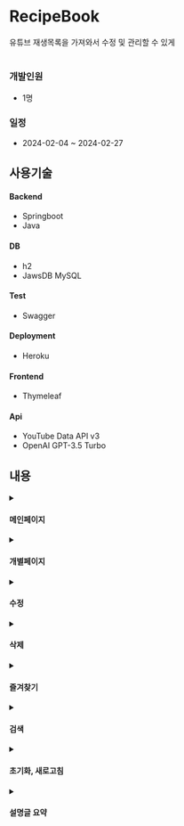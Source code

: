 # RecipeBook

유튜브 재생목록을 가져와서 수정 및 관리할 수 있게 
#

### 개발인원
- 1명

### 일정
- 2024-02-04 ~ 2024-02-27

## 사용기술
#### Backend
- Springboot
- Java

#### DB
- h2
- JawsDB MySQL

#### Test
- Swagger

#### Deployment
- Heroku

#### Frontend
- Thymeleaf

#### Api
- YouTube Data API v3
- OpenAI GPT-3.5 Turbo

## 내용

<details>
  <summary><h4>메인페이지</h4></summary>

  > <image src="https://github.com/apem5186/RecipeBook/assets/81023500/c4f71613-3640-46ee-a18c-7cda162627c1"/>
  #### [관련 코드]
  https://github.com/apem5186/RecipeBook/blob/910e8c0c16773c59febd1e32a3f51dd2d57e285a/src/main/java/com/recipe/recipebook/controller/HomeController.java#L29
  https://github.com/apem5186/RecipeBook/blob/910e8c0c16773c59febd1e32a3f51dd2d57e285a/src/main/java/com/recipe/recipebook/controller/youtube/YoutubeController.java#L32
  https://github.com/apem5186/RecipeBook/blob/910e8c0c16773c59febd1e32a3f51dd2d57e285a/src/main/java/com/recipe/recipebook/service/PlaylistService.java#L145
</details>

<details>
  <summary><h4>개별페이지</h4></summary>

  > <image src="https://github.com/apem5186/RecipeBook/assets/81023500/f20a730a-81c1-43ea-b2d7-9ffd5c445d4d"/>
  #### [관련 코드]
  https://github.com/apem5186/RecipeBook/blob/910e8c0c16773c59febd1e32a3f51dd2d57e285a/src/main/java/com/recipe/recipebook/controller/HomeController.java#L46
  https://github.com/apem5186/RecipeBook/blob/910e8c0c16773c59febd1e32a3f51dd2d57e285a/src/main/java/com/recipe/recipebook/service/PlaylistService.java#L179
</details>

<details>
  <summary><h4>수정</h4></summary>

  > <image src="https://github.com/apem5186/RecipeBook/assets/81023500/c2b8acd0-968b-4cc5-9298-79d250bf5f9c"/>
  #### [관련 코드]
  https://github.com/apem5186/RecipeBook/blob/910e8c0c16773c59febd1e32a3f51dd2d57e285a/src/main/java/com/recipe/recipebook/controller/youtube/YoutubeController.java#L42
  https://github.com/apem5186/RecipeBook/blob/910e8c0c16773c59febd1e32a3f51dd2d57e285a/src/main/java/com/recipe/recipebook/service/PlaylistService.java#L190
</details>

<details>
  <summary><h4>삭제</h4></summary>

  > <image src="https://github.com/apem5186/RecipeBook/assets/81023500/0783f457-5125-4248-a15e-22ba77d3d7ee"/>
  #### [관련 코드]
  https://github.com/apem5186/RecipeBook/blob/910e8c0c16773c59febd1e32a3f51dd2d57e285a/src/main/java/com/recipe/recipebook/controller/youtube/YoutubeController.java#L58
  https://github.com/apem5186/RecipeBook/blob/910e8c0c16773c59febd1e32a3f51dd2d57e285a/src/main/java/com/recipe/recipebook/service/PlaylistService.java#L205

</details>

<details>
  <summary><h4>즐겨찾기</h4></summary>

  > <image src="https://github.com/apem5186/RecipeBook/assets/81023500/e30d2eaf-8fac-40eb-97dc-0fbd2b87203a"/>
  #### [관련 코드]
  https://github.com/apem5186/RecipeBook/blob/910e8c0c16773c59febd1e32a3f51dd2d57e285a/src/main/java/com/recipe/recipebook/controller/youtube/YoutubeController.java#L69
  https://github.com/apem5186/RecipeBook/blob/910e8c0c16773c59febd1e32a3f51dd2d57e285a/src/main/java/com/recipe/recipebook/service/PlaylistService.java#L220
  https://github.com/apem5186/RecipeBook/blob/910e8c0c16773c59febd1e32a3f51dd2d57e285a/src/main/java/com/recipe/recipebook/service/PlaylistService.java#L231
</details>

<details>
  <summary><h4>검색</h4></summary>

  #### [관련 코드]
  https://github.com/apem5186/RecipeBook/blob/910e8c0c16773c59febd1e32a3f51dd2d57e285a/src/main/java/com/recipe/recipebook/controller/youtube/YoutubeController.java#L76
  https://github.com/apem5186/RecipeBook/blob/910e8c0c16773c59febd1e32a3f51dd2d57e285a/src/main/java/com/recipe/recipebook/controller/youtube/YoutubeController.java#L91
  https://github.com/apem5186/RecipeBook/blob/910e8c0c16773c59febd1e32a3f51dd2d57e285a/src/main/java/com/recipe/recipebook/service/PlaylistService.java#L246
</details>

<details>
  <summary><h4>초기화, 새로고침</h4></summary>
  - 초기화 : 현재 데이터베이스에 저장된 정보를 초기화 하고 유튜브 플레이리스트를 다시 가져옴
  - 새로고침 : 데이터베이스에 없는 재생목록을 가져옴

  > <image src="https://github.com/apem5186/RecipeBook/assets/81023500/03eeca8d-b699-4121-ab07-29b7db2fda5b"/>
  #### [관련 코드]
  https://github.com/apem5186/RecipeBook/blob/910e8c0c16773c59febd1e32a3f51dd2d57e285a/src/main/java/com/recipe/recipebook/controller/youtube/YoutubeController.java#L114
  https://github.com/apem5186/RecipeBook/blob/910e8c0c16773c59febd1e32a3f51dd2d57e285a/src/main/java/com/recipe/recipebook/controller/youtube/YoutubeController.java#L102
  https://github.com/apem5186/RecipeBook/blob/910e8c0c16773c59febd1e32a3f51dd2d57e285a/src/main/java/com/recipe/recipebook/service/PlaylistService.java#L257
  https://github.com/apem5186/RecipeBook/blob/910e8c0c16773c59febd1e32a3f51dd2d57e285a/src/main/java/com/recipe/recipebook/service/PlaylistService.java#L271
</details>

<details>
  <summary><h4>설명글 요약</h4></summary>
  - chatGPT를 이용해서 동영상 설명글을 요약함

  > <image src="https://github.com/apem5186/RecipeBook/assets/81023500/e984b157-4744-49c9-b710-1114b73cbf07"/>
  #### [관련 코드]
  https://github.com/apem5186/RecipeBook/blob/910e8c0c16773c59febd1e32a3f51dd2d57e285a/src/main/java/com/recipe/recipebook/controller/youtube/YoutubeController.java#L126
  https://github.com/apem5186/RecipeBook/blob/910e8c0c16773c59febd1e32a3f51dd2d57e285a/src/main/java/com/recipe/recipebook/service/PlaylistService.java#L292

</details>

